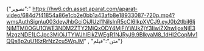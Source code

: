 {"تصویر":"
https://hw6.cdn.asset.aparat.com/aparat-video/684d7f41854a86e1cb2e0bb1a43afb8e18933087-720p.mp4?wmsAuthSign\u003deyJhbGciOiJIUzI1NiIsInR5cCI6IkpXVCJ9.eyJ0b2tlbiI6IjNjMTM0OGU1OWE3NDM2ZTY2MjQxODY4MjFiYWJkZjY3IiwiZXhwIjoxNjE3MzgzNDE1LCJpc3MiOiJTYWJhIElkZWEgR1NJRyJ9.9BlkyaM8_1dHI2CopMv1QQs8p2uU16zRrNz2cu5WqJM"
,
"متن":"فیلم"}
